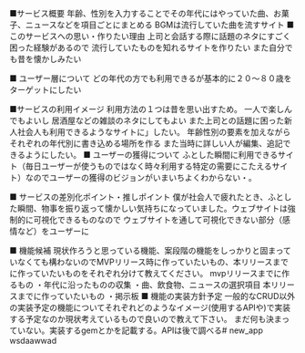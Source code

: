 ■サービス概要
年齢、性別を入力することでその年代にはやっていた曲、お菓子、ニュースなどを項目ごとにまとめる
BGMは流行していた曲を流すサイト
■ このサービスへの思い・作りたい理由
上司と会話する際に話題のネタにすごく困った経験があるので
流行していたものを知れるサイトを作りたい
また自分でも昔を懐かしみたい

■ ユーザー層について
どの年代の方でも利用できるが基本的に２０～８０歳をターゲットにしたい

■サービスの利用イメージ
利用方法の１つは昔を思い出すため。
一人で楽しんでもよいし
居酒屋などの雑談のネタにしてもよい
また上司との話題に困った新人社会人も利用できるようなサイトに」したい。
年齢性別の要素を加えながらそれぞれの年代別に書き込める場所を作る
また当時に詳しい人が編集、追記できるようにしたい。
■ ユーザーの獲得について
ふとした瞬間に利用できるサイト（毎日ユーザーが使うものではなく時々利用する特定の需要にこたえるサイト）なのでユーザーの獲得のビジョンがいまいちよくわからない・。

■ サービスの差別化ポイント・推しポイント
僕が社会人で疲れたとき、ふとした瞬間、物事を振り返って懐かしい気持ちになっていました。ウェブサイトは強制的に可視化できるものなので
ウェブサイトを通して可視化できない部分（感情など）をユーザーに

■ 機能候補
現状作ろうと思っている機能、案段階の機能をしっかりと固まっていなくても構わないのでMVPリリース時に作っていたいもの、本リリースまでに作っていたいものをそれぞれ分けて教えてください。
mvpリリースまでに作るもの
・年代に沿ったものの収集
・曲、飲食物、ニュースの選択項目
本リリースまでに作っていたいもの
・掲示板
■ 機能の実装方針予定
一般的なCRUD以外の実装予定の機能についてそれぞれどのようなイメージ(使用するAPIや)で実装する予定なのか現状考えているもので良いので教えて下さい。
まだ何も決まっていない。実装するgemとかを記載する。APIは後で調べる# new_app
wsdaawwad